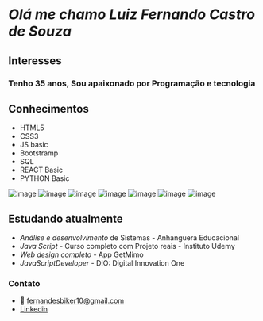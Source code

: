 #  *Olá me chamo Luiz Fernando Castro de Souza*

## Interesses 
### Tenho 35 anos, Sou apaixonado por Programação e tecnologia

## Conhecimentos
* HTML5
* CSS3
* JS basic
* Bootstramp
* SQL
* REACT Basic
* PYTHON Basic

![image](https://user-images.githubusercontent.com/90050988/204033338-35682d9d-2f79-4224-ae61-dbd9b855ba47.png)
![image](https://user-images.githubusercontent.com/90050988/204031728-53a048db-96d4-4b5b-9898-33bbb2ebbde3.png)
![image](https://user-images.githubusercontent.com/90050988/204032032-ad143321-8fe4-4ccb-813e-d7d036a94674.png)
![image](https://user-images.githubusercontent.com/90050988/204032130-4e5425c9-079b-4528-8fe4-d668c9fe080b.png)
![image](https://user-images.githubusercontent.com/90050988/204032533-63e70f87-b485-4c05-a558-a6ab2db7eafd.png)
![image](https://user-images.githubusercontent.com/90050988/204032636-7a9af967-5c51-45a4-8659-3e27a8c63640.png)
![image](https://user-images.githubusercontent.com/90050988/204032846-30f88cc8-c777-464d-94b9-4cbdee7c5839.png)


## Estudando atualmente 
*  *Análise e desenvolvimento* de  Sistemas - Anhanguera Educacional
*  *Java Script* - Curso completo com Projeto reais - Instituto Udemy
*  *Web design completo* -  App GetMimo
*  *JavaScriptDeveloper* - DIO: Digital Innovation One 


### Contato
* 📩 fernandesbiker10@gmail.com
* [Linkedin](https://www.linkedin.com/in/luiz-fernando-castro-de-souza-18991a189/)
<!---
Luizfcs35/Luizfcs35 is a ✨ special ✨ repository because its `README.md` (this file) appears on your GitHub profile.
You can click the Preview link to take a look at your changes.
--->
